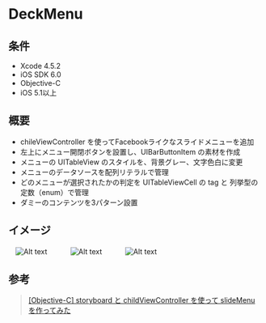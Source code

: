 DeckMenu
====================

条件
---------------
 * Xcode 4.5.2
 * iOS SDK 6.0
 * Objective-C
 * iOS 5.1以上

概要
---------------
 * chileViewController を使ってFacebookライクなスライドメニューを追加
 * 左上にメニュー開閉ボタンを設置し、UIBarButtonItem の素材を作成
 * メニューの UITableView のスタイルを、背景グレー、文字色白に変更
 * メニューのデータソースを配列リテラルで管理
 * どのメニューが選択されたかの判定を UITableViewCell の tag と 列挙型の定数（enum）で管理
 * ダミーのコンテンツを3パターン設置

イメージ
---------------
　![Alt text](https://raw.github.com/syake/UITableView-Examples/master/DeckMenu/assets/capture_01.png)　　
　![Alt text](https://raw.github.com/syake/UITableView-Examples/master/DeckMenu/assets/capture_02.png)　　
　![Alt text](https://raw.github.com/syake/UITableView-Examples/master/DeckMenu/assets/capture_03.png)

参考
---------------
 > [[Objective-C] storyboard と childViewController を使って slideMenu を作ってみた](http://tamotamago.com/?p=405 "[Objective-C] storyboard と childViewController を使って slideMenu を作ってみた")
